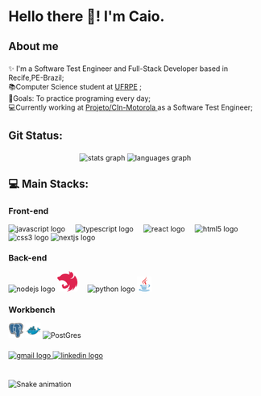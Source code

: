 <h1 align="left">Hello there 👋! I'm Caio.</h1>

###
<h2 align="left">About me</h2>

###

<p align="left">✨ I'm a Software Test Engineer and Full-Stack Developer based in Recife,PE-Brazil;<br>📚Computer Science student at <a href="https://www.ufrpe.br/">UFRPE</a> ;<br>🎯Goals: To practice programing every day;<br>💻Currently working at <a href="https://www.linkedin.com/company/cinmotorola/" >Projeto/CIn-Motorola </a> as a Software Test Engineer;

###

###
<h2>Git Status:</h2>

###

<div align="center">
  <img src="https://github-readme-stats.vercel.app/api?username=CaioNunes1&hide_title=false&hide_rank=false&show_icons=true&include_all_commits=true&count_private=true&disable_animations=false&theme=dracula&locale=en&hide_border=false" height="150" alt="stats graph"  />
  <img src="https://github-readme-stats.vercel.app/api/top-langs?username=CaioNunes1&locale=en&hide_title=false&layout=compact&card_width=320&langs_count=5&theme=dracula&hide_border=false" height="150" alt="languages graph"  />
</div>

###

###

<h2 align="left">💻 Main Stacks:</h2>

<div align="left">
  <h3>Front-end</h3>
  <img src="https://cdn.jsdelivr.net/gh/devicons/devicon/icons/javascript/javascript-original.svg" height="30" alt="javascript logo"  />
  <img width="12" />
  <img src="https://cdn.jsdelivr.net/gh/devicons/devicon/icons/typescript/typescript-original.svg" height="30" alt="typescript logo"  />
  <img width="12" />
  <img src="https://cdn.jsdelivr.net/gh/devicons/devicon/icons/react/react-original.svg" height="30" alt="react logo"  />
  <img width="12" />
  <img src="https://cdn.jsdelivr.net/gh/devicons/devicon/icons/html5/html5-original.svg" height="30" alt="html5 logo"  />
  <img width="12" />
  <img src="https://cdn.jsdelivr.net/gh/devicons/devicon/icons/css3/css3-original.svg" height="30" alt="css3 logo"  />
  <img src="https://cdn.jsdelivr.net/gh/devicons/devicon/icons/nextjs/nextjs-original.svg" height="40" alt="nextjs logo"  />
  
  <h3>Back-end</h3>
  <img src="https://cdn.jsdelivr.net/gh/devicons/devicon/icons/nodejs/nodejs-original.svg" height="40" alt="nodejs logo"  />
  <img src="https://raw.githubusercontent.com/devicons/devicon/master/icons/nestjs/nestjs-original.svg" height="40" alt="nestjs logo"  />
  <img width="12" />
  <img src="https://cdn.jsdelivr.net/gh/devicons/devicon/icons/python/python-original.svg" height="30" alt="python logo"  />
  <img src="https://raw.githubusercontent.com/devicons/devicon/master/icons/java/java-original.svg" height=30 alt='logo Java'>

  <h3>Workbench</h3>
  <img src="https://raw.githubusercontent.com/devicons/devicon/master/icons/postgresql/postgresql-original.svg" height=30 alt="MySQL">
  <img src="https://raw.githubusercontent.com/devicons/devicon/master/icons/docker/docker-original.svg" height=30 alt="logo Docker">
  <img src="https://camo.githubusercontent.com/be974f9194f7f8848ad75dd6de8154309b749192a876a1ca64488dfcab2593af/68747470733a2f2f63646e2e6a7364656c6976722e6e65742f67682f64657669636f6e732f64657669636f6e406c61746573742f69636f6e732f6d7973716c2f6d7973716c2d6f726967696e616c2e737667" height="30" alt="PostGres">
  <img width="12" />
</div>

###

<div align="left">
<a href="mailto:gabrielnunesdelima2003@gmail.com">
  <img src="https://img.shields.io/static/v1?message=Gmail&logo=gmail&label=&color=D14836&logoColor=white&labelColor=&style=for-the-badge" height="35" alt="gmail logo" mailto='gabrielnunesdelima2003@gmail.com'  />
</a>
<a href="https://www.linkedin.com/in/caio-nunes-5844a6214/">
  <img href src="https://img.shields.io/static/v1?message=LinkedIn&logo=linkedin&label=&color=0077B5&logoColor=white&labelColor=&style=for-the-badge" height="35" alt="linkedin logo"  />
</div>
</a>

###

<br clear="both">

<img src="https://raw.githubusercontent.com/maurodesouza/maurodesouza/output/snake.svg" alt="Snake animation" />

